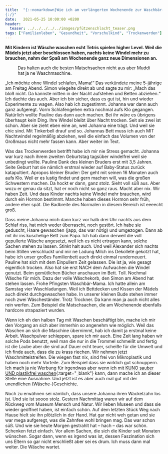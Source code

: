 ```yaml
---
title:  "{::nomarkdown}Wie ich am verlängerten Wochenende zur Waschbär-Mama wurde
{:/}"
date:   2021-05-25 10:00:00 +0200
header:
  teaser: ../../../../../images/pfützenschlacht_teaser.png
tags: ["Familienleben", "Gesundheit", "Vorschulkind", "Trockenwerden"]
---
```


**Mit Kindern ist Wäsche waschen echt Tetris spielen higher Level. Weil die Mädels jetzt aber beschlossen haben, nachts keine Windel mehr zu brauchen, nahm der Spaß am Wochenende ganz neue Dimensionen an.**

<figure>
  <img src="../../../../../images/pfützenschlacht.png" alt="">
  <figcaption>Das halten auch die besten Matschsachen nicht aus aber Muddi hat ja ne Waschmaschine.</figcaption>
</figure> 

„Ich möchte ohne Windel schlafen, Mama!“ Das verkündete meine 5-jährige am Freitag Abend. Simon wiegelte direkt ab und sagte zu mir: „Mach das bloß nicht. Da kannste mitten in der Nacht aufstehen und Betten abziehen.“ Ich dachte das auch. Aber ich bin sicher, dass es gut ist, hin und wieder Experimente zu wagen. Also hab ich zugestimmt. Johanna war dann auch ganz aufgeregt. Vorm Schlafengehen extra nochmal aufs Klo gegangen. Natürlich wollte Pauline das dann auch machen. Bei ihr wäre es übrigens überhaupt kein Ding. Ihre Windel bleibt über Nacht trocken. Seit sie zwei ist schon. Aber sie zieht eben eine an, weil Johanna eine trägt. Und weil sie chic sind. Mit Tinkerbell drauf und so. Johannas Bett muss ich auch MIT Nachtwindel regelmäßig abziehen, weil die einfach das Volumen von der Großmaus nicht mehr fassen kann. Aber weiter im Text.

Was das Trockenwerden betrifft habe ich mir nie Stress gemacht. Johanna war kurz nach ihrem zweiten Geburtstag tagsüber windelfrei weil sie unbedingt wollte. Pauline Dank des kleinen Bruders erst mit 3,5 Jahren. Seite Geburt hat sie nämlich erstmal wieder auf Baby-Status zurück katapultiert. Apropos kleiner Bruder: Der geht mit seinen 16 Monaten auch aufs Klo. Weil er es lustig findet und gern machen will, was die großen Schwestern machen. Da hockt er dann, ganz stolz. Sieht voll süß aus. Aber wozu er genau da sitzt, hat er noch nicht so ganz raus. Macht aber nix. Wir haben Zeit. Und dass Kinder nachts keine Windel mehr brauchen, wird durch ein Hormon bestimmt. Manche haben dieses Hormon sehr früh, andere eher spät. Die Badbreite des Normalen in diesem Bereich ist eeeecht groß.

Dass meine Johanna mich dann kurz vor halb drei Uhr nachts aus dem Schlaf riss, hat mich weder überrascht, noch gestört. Ich habe sie geduscht, Haare gewaschen (japp, das war nötig) und umgezogen. Dann ab mit ihr ins kuschelige Bett zum Papa. Ich hab dann derweil die voll gepullerte Wäsche angesetzt, weil ich es nicht ertragen kann, solche Sachen stehen zu lassen. Stinkt halt auch. Und weil Alexander sich nachts beim Stillen verschluckt und mir ne Ladung Milch ins Dekolleté gekotzt hat, habe ich unser großes Familienbett auch direkt einmal runderneuert. Pauline hat sich mit dem Einpullern Zeit gelassen. Die ist ja, wie gesagt eigentlich trocken. Also hat sie erst NACH dem Aufwachen die Windel genutzt. Beim gemütlichen Bücher anschauen im Bett. Toll. Nochmal Wäsche für mich. Dazu der volle Wäschekorb, den Simon am Abend hat stehen lassen. Frohe Pfingsten Waschbär-Mama. Ich hatte allein am Samstag vier Waschladungen. Weil ich Bettdecken und Kissen der Mädels auch direkt durchgewaschen habe. In unserer kleinen Bude stehen immer noch zwei Wäscheständer. Trotz Trockner. Da kann man ja auch nicht alles rein werfen. Zum Beispiel die Matschsachen, die am Wochenende ebenfalls hardcore strapaziert wurden. 

Wenn ich eh den halben Tag mit Waschen beschäftigt bin, mache ich mir den Vorgang an sich aber immerhin so angenehm wie möglich. Weil das Waschen an sich die Maschine übernimmt, hab ich damit ja erstmal keine Arbeit. Waschpulver schleppen, spare ich mir auch. Eine Zeit lang haben wir solche Pods benutzt, weil man die nur in die Trommel schmeißt und fertig ist die Laube aber die sind auf Dauer echt teuer, scheiße für die Umwelt und ich finde auch, dass die zu krass riechen. Wir nehmen jetzt Waschmittelstreifen. Die wiegen fast nix, sind frei von Mikroplastik und haben noch mehr Vorteile. Zum Beispiel dass sie wirklich gut schnuppern. Ich mach ja nie Werbung für irgendwas aber wenn ich mit [KUNO sauber UND plastikfrei waschen](https://kuno-waschmittel.de/){:target="_blank"} kann, dann mache ich an dieser Stelle eine Ausnahme. Und jetzt ist es aber auch mal gut mit der unendlichen (Wäsche-)Geschichte. 

Noch zu erwähnen sei nämlich, dass unsere Johanna ihren Wackelzahn los ist. Und sie ist soooo stolz. Gestern Nachmittag waren wir auf dem Rückweg vom Museum Mensch und Natur. Wir lieben Museen und dass sie wieder geöffnet haben, ist einfach schön. Auf dem letzten Stück Weg nach Hause hielt sie ihn plötzlich in der Hand. Hat gar nicht weh getan und sie war mega aufgeregt, was die Zahnfee wohl bringen mag. Das war schon süß. Und wie sie heute Morgen gestrahlt hat – hach – das war schön. Schenken fetzt einfach. Vor allem Sachen, die sich die Kinder seit Monaten wünschen. Sogar dann, wenn es irgend was ist, dessen Faszination sich uns Eltern so gar nicht erschließt aber sei es drum. Ich muss dann mal weiter. Die Wäsche wartet. 






 






 


 
 






















 








 

   



















  












 






 





  


  






					 


 
 








